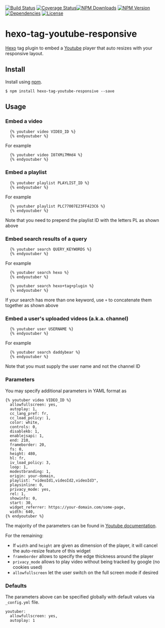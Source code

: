 [![Build Status](http://img.shields.io/travis/quocvu/hexo-tag-youtube-responsive.svg?style=for-the-badge)](https://travis-ci.org/quocvu/hexo-tag-youtube-responsive)
[![Coverage Status](https://img.shields.io/coveralls/quocvu/hexo-tag-youtube-responsive.svg?style=for-the-badge)](https://coveralls.io/github/quocvu/hexo-tag-youtube-responsive)[![NPM Downloads](https://img.shields.io/npm/dt/hexo-tag-youtube-responsive.svg?style=for-the-badge)](https://www.npmjs.com/package/hexo-tag-youtube-responsive)
[![NPM Version](https://img.shields.io/npm/v/hexo-tag-youtube-responsive.svg?style=for-the-badge)](https://www.npmjs.com/package/hexo-tag-youtube-responsive)
[![Dependencies](https://img.shields.io/david/quocvu/hexo-tag-youtube-responsive.svg?style=for-the-badge)](https://david-dm.org/quocvu/hexo-tag-youtube-responsive)
[![License](https://img.shields.io/github/license/quocvu/hexo-tag-youtube-responsive.svg?style=for-the-badge)](https://github.com/quocvu/hexo-tag-youtube-responsive/blob/master/LICENSE)

# hexo-tag-youtube-responsive

[Hexo] tag plugin to embed a [Youtube] player that auto resizes with your responsive layout.

## Install

Install using [npm][npm-url].

    $ npm install hexo-tag-youtube-responsive --save

## Usage

### Embed a video

```
  {% youtuber video VIDEO_ID %}
  {% endyoutuber %}
```

For example

```
  {% youtuber video I07XMi7MHd4 %}
  {% endyoutuber %}
```

### Embed a playlist

```
  {% youtuber playlist PLAYLIST_ID %}
  {% endyoutuber %}
```

For example

```
  {% youtuber playlist PLC77007E23FF423C6 %}
  {% endyoutuber %}
```

Note that you need to prepend the playlist ID with the letters PL as shown above

### Embed search results of a query

```
  {% youtuber search QUERY_KEYWORDS %}
  {% endyoutuber %}
```

For example

```
  {% youtuber search hexo %}
  {% endyoutuber %}

  {% youtuber search hexo+tag+plugin %}
  {% endyoutuber %}
```

If your search has more than one keyword, use `+` to concatenate them together as shown above

### Embed a user's uploaded videos (a.k.a. channel)

```
  {% youtuber user USERNAME %}
  {% endyoutuber %}
```

For example

```
  {% youtuber search daddybear %}
  {% endyoutuber %}
```

Note that you must supply the user name and not the channel ID

### Parameters

You may specify additional parameters in YAML format as

```
{% youtuber video VIDEO_ID %}
  allowfullscreen: yes,
  autoplay: 1,
  cc_lang_pref: fr,
  cc_load_policy: 1,
  color: white,
  controls: 0,
  disablekb: 1,
  enablejsapi: 1,
  end: 210,
  frameborder: 20,
  fs: 0,
  height: 480,
  hl: fr,
  iv_load_policy: 3,
  loop: 1,
  modestbranding: 1,
  origin: your-domain,
  playlist: "videoId1,videoId2,videoId3",
  playsinline: 0,
  privacy_mode: yes,
  rel: 1,
  showinfo: 0,
  start: 30,
  widget_referrer: https://your-domain.com/some-page,
  width: 640,
{% endyoutuber %}
```

The majority of the parameters can be found in [Youtube documentation].

For the remaining:

* If `width` and `height` are given as dimension of the player, it will cancel the auto-resize feature of this widget
* `frameborder` allows to specify the edge thickness around the player
* `privacy_mode` allows to play video without being tracked by google (no cookies used)
* `allowfullscreen` let the user switch on the full screen mode if desired

### Defaults

The parameters above can be specified globally with default values via `_config.yml` file.

```
youtuber:
  allowfullscreen: yes,
  autoplay: 1
```


[npm-url]: https://npmjs.org/package/hexo-tag-youtube-responsive
[Hexo]: https://hexo.io/
[Youtube]: https://youtube.com/
[Youtube documentation]: https://developers.google.com/youtube/player_parameters
